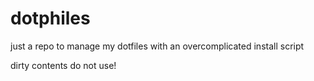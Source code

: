 # dotphiles
just a repo to manage my dotfiles with an overcomplicated install script 

dirty contents do not use!
